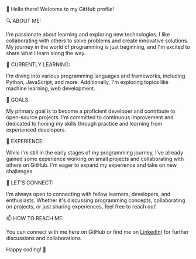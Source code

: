 

<!--
**AnuradhaNama/AnuradhaNama** is a ✨ _special_ ✨ repository because its `README.md` (this file) appears on your GitHub profile.

Here are some ideas to get you started:

- 🔭 I’m currently working on ...
- 🌱 I’m currently learning ...
- 👯 I’m looking to collaborate on ...
- 🤔 I’m looking for help with ...
- 💬 Ask me about ...
- 📫 How to reach me: ...
- 😄 Pronouns: ...
- ⚡ Fun fact: ...
-->
👋 Hello there! Welcome to my GitHub profile!

🔍 ABOUT ME:

I'm passionate about learning and exploring new technologies. I like collaborating with others to solve problems and create innovative solutions. My journey in the world of programming is just beginning, and I'm excited to share what I learn along the way.

🌱 CURRENTLY LEARNING:

I'm diving into various programming languages and frameworks, including Python, JavaScript, and more. Additionally, I'm exploring topics like machine learning, web development.

🚀 GOALS:

My primary goal is to become a proficient developer and contribute to open-source projects. I'm committed to continuous improvement and dedicated to honing my skills through practice and learning from experienced developers.

💼 EXPERIENCE:

While I'm still in the early stages of my programming journey, I've already gained some experience working on small projects and collaborating with others on GitHub. I'm eager to expand my experience and take on new challenges.

🤝 LET'S CONNECT:

I'm always open to connecting with fellow learners, developers, and enthusiasts. Whether it's discussing programming concepts, collaborating on projects, or just sharing experiences, feel free to reach out!

📫 HOW TO REACH ME:

You can connect with me here on GitHub or find me on [LinkedIn](https://www.linkedin.com/in/anuradha-nama-a77972289?utm_source=share&utm_campaign=share_via&utm_content=profile&utm_medium=android_app)) for further discussions and collaborations.

Happy coding! 🚀
